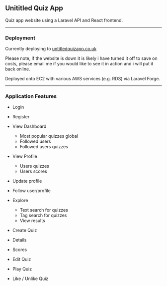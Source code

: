 ## Unititled Quiz App

Quiz app website using a Laravel API and React frontend.

---

### Deployment

Currently deploying to [untitledquizapp.co.uk](http://untitledquizapp.co.uk/)

Please note, if the website is down it is likely i have turned it off to save on costs, please email me if you would like to see it in action and i will put it back online.

Deployed onto EC2 with various AWS services (e.g. RDS) via Laravel Forge.

---

### Application Features

-   Login
-   Register
-   View Dashboard
    -   Most popular quizzes global
    -   Followed users
    -   Followed users quizzes
-   View Profile
    -   Users quizzes
    -   Users scores
-   Update profile
-   Follow user/profile

-   Explore

    -   Text search for quizzes
    -   Tag search for quizzes
    -   View results

-   Create Quiz
-   Details
-   Scores
-   Edit Quiz
-   Play Quiz
-   Like / Unlike Quiz
